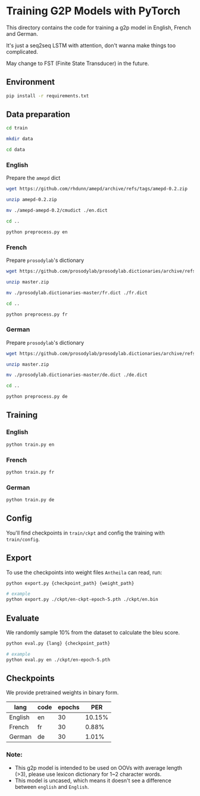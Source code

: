 # Training G2P Models with PyTorch

This directory contains the code for training a g2p model in English, French and German.

It's just a seq2seq LSTM with attention, don't wanna make things too complicated.

May change to FST (Finite State Transducer) in the future.

## Environment

```bash
pip install -r requirements.txt
```

## Data preparation

```bash
cd train

mkdir data

cd data
```

### English

Prepare the `amepd` dict

```bash
wget https://github.com/rhdunn/amepd/archive/refs/tags/amepd-0.2.zip

unzip amepd-0.2.zip

mv ./amepd-amepd-0.2/cmudict ./en.dict

cd ..

python preprocess.py en
```

### French

Prepare `prosodylab`'s dictionary

```bash
wget https://github.com/prosodylab/prosodylab.dictionaries/archive/refs/heads/master.zip

unzip master.zip

mv ./prosodylab.dictionaries-master/fr.dict ./fr.dict

cd ..

python preprocess.py fr
```

### German

Prepare `prosodylab`'s dictionary

```bash
wget https://github.com/prosodylab/prosodylab.dictionaries/archive/refs/heads/master.zip

unzip master.zip

mv ./prosodylab.dictionaries-master/de.dict ./de.dict

cd ..

python preprocess.py de
```

## Training

### English

```bash
python train.py en
```

### French

```bash
python train.py fr
```

### German

```bash
python train.py de
```

## Config

You'll find checkpoints in `train/ckpt` and config the training with `train/config`.

## Export

To use the checkpoints into weight files `Antheila` can read, run:
```bash
python export.py {checkpoint_path} {weight_path}

# example
python export.py ./ckpt/en-ckpt-epoch-5.pth ./ckpt/en.bin 
```

## Evaluate

We randomly sample 10% from the dataset to calculate the bleu score.

```bash
python eval.py {lang} {checkpoint_path}

# example
python eval.py en ./ckpt/en-epoch-5.pth
```

## Checkpoints

We provide pretrained weights in binary form.

| lang | code | epochs | PER |
| --- | --- | --- | --- |
| English | en | 30 | 10.15% |
| French | fr | 30 | 0.88% |
| German | de | 30 | 1.01% |

### Note:
- This g2p model is intended to be used on OOVs with average length (>3), please use lexicon dictionary for 1~2 character words.
- This model is uncased, which means it doesn't see a difference between `english` and `English`.